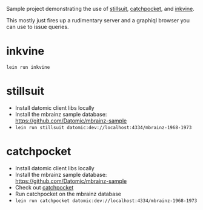 Sample project demonstrating the use of
[stillsuit](https://github.com/workframers/stillsuit),
[catchpocket](https://github.com/workframers/catchpocket),
and [inkvine](https://github.com/workframers/inkvine).

This mostly just fires up a rudimentary server and a graphiql browser
you can use to issue queries.

# inkvine

`lein run inkvine`

# stillsuit

* Install datomic client libs locally
* Install the mbrainz sample database: https://github.com/Datomic/mbrainz-sample
* `lein run stillsuit datomic:dev://localhost:4334/mbrainz-1968-1973`

# catchpocket

* Install datomic client libs locally
* Install the mbrainz sample database: https://github.com/Datomic/mbrainz-sample
* Check out [catchpocket](https://github.com/workframers/catchpocket)
* Run catchpocket on the mbrainz database
* `lein run catchpocket datomic:dev://localhost:4334/mbrainz-1968-1973`
